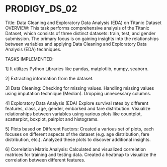 # PRODIGY_DS_02
Title: Data Cleaning and Exploratory Data Analysis (EDA) on Titanic Dataset
OVERVIEW:
This task performs comprehensive analysis of the Titanic Dataset, which consists of three distinct datasets: train, test, and gender submission. The primary focus is on gaining insights into the relationships between variables and applying Data Cleaning and Exploratory Data Analysis (EDA) techniques.

TASKS IMPLEMENTED:

1] It utilizes Python Libraries like pandas, matplotlib, numpy, seaborn.

2] Extracting information from the dataset.

3] Data Cleaning:
Checking for missing values.
Handling missing values using imputation technique (Median).
Dropping unnecessary columns.

4] Exploratory Data Analysis (EDA)
Explore survival rates by different features, class, age, gender, embarked and fare distribution.
Visualize relationships between variables using various plots like countplot, scatterplot, boxplot, pairplot and histograms.

5] Plots based on Different Factors:
Created a various set of plots, each focuses on different aspects of the dataset (e.g. age distribution, fare distribution, etc.).
Analyzed these plots to discover additional insights.

6] Correlation Matrix Analysis:
Calculated and visualized correlation matrices for training and testing data.
Created a heatmap to visualize the correlation between different features.
